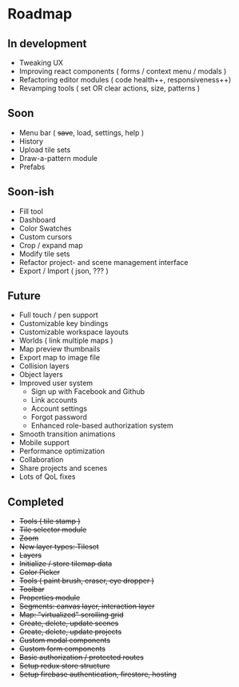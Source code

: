 # Roadmap

## In development
- Tweaking UX
- Improving react components ( forms / context menu / modals )
- Refactoring editor modules ( code health++, responsiveness++)
- Revamping tools ( set OR clear actions, size, patterns )

## Soon
- Menu bar ( ~~save~~, load, settings, help )
- History
- Upload tile sets
- Draw-a-pattern module
- Prefabs

## Soon-ish
- Fill tool
- Dashboard
- Color Swatches
- Custom cursors
- Crop / expand map
- Modify tile sets
- Refactor project- and scene management interface
- Export / Import ( json, ??? )

## Future
- Full touch / pen support
- Customizable key bindings
- Customizable workspace layouts
- Worlds ( link multiple maps )
- Map preview thumbnails
- Export map to image file
- Collision layers
- Object layers
- Improved user system
  - Sign up with Facebook and Github
  - Link accounts
  - Account settings
  - Forgot password
  - Enhanced role-based authorization system
- Smooth transition animations
- Mobile support
- Performance optimization
- Collaboration
- Share projects and scenes
- Lots of QoL fixes


## Completed
- ~~Tools ( tile stamp )~~
- ~~Tile selector module~~
- ~~Zoom~~
- ~~New layer types: Tileset~~
- ~~Layers~~
- ~~Initialize / store tilemap data~~
- ~~Color Picker~~
- ~~Tools ( paint brush, eraser, eye dropper )~~
- ~~Toolbar~~
- ~~Properties module~~
- ~~Segments: canvas layer, interaction layer~~
- ~~Map: "virtualized" scrolling grid~~
- ~~Create, delete, update scenes~~
- ~~Create, delete, update projects~~
- ~~Custom modal components~~
- ~~Custom form components~~
- ~~Basic authorization / protected routes~~
- ~~Setup redux store structure~~
- ~~Setup firebase authentication, firestore, hosting~~
